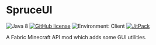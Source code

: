# SpruceUI

![Java 8](https://img.shields.io/badge/language-Java%208-9B599A.svg?style=flat-square)
[![GitHub license](https://img.shields.io/github/license/LambdAurora/SpruceUI?style=flat-square)](https://raw.githubusercontent.com/LambdAurora/SpruceUI/master/LICENSE)
![Environment: Client](https://img.shields.io/badge/environment-client-1976d2?style=flat-square)
[![JitPack](https://jitpack.io/v/lambdaurora/spruceui.svg)](https://jitpack.io/#lambdaurora/spruceui)

A Fabric Minecraft API mod which adds some GUI utilities.
